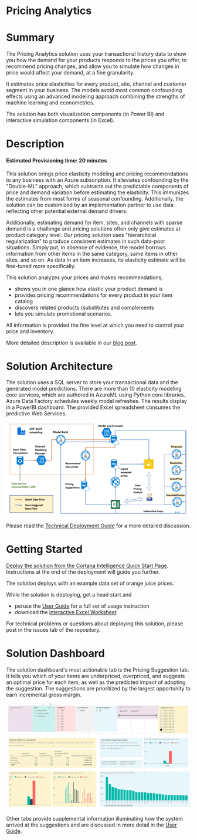 # Pricing Analytics

# Summary

The Pricing Analytics solution uses your transactional history data to show you how the demand 
for your products responds to the prices you offer, to recommend pricing changes, and allow 
you to simulate how changes in price would affect your demand, at a fine granularity.

It estimates price elasticities for every product, site, channel and customer segment
in your business. The models avoid most common confounding effects using an advanced modeling 
approach combining the strengths of machine learning and econometrics.

The solution has both visualization components (in Power BI) and interactive simulation components (in Excel).

# Description

#### Estimated Provisioning time: 20 minutes

This solution brings price elasticity modeling and pricing recommendations to any business with an Azure subscription. 
It alleviates confounding by the "Double-ML" approach, which subtracts out the predictable components
of price and demand variation before estimating the elasticity. This immunizes the estimates from most forms of seasonal confounding.
Additionally, the solution can be customized by an implementation partner to use data reflecting other 
potential external demand drivers.

Additionally, estimating demand for item, sites, and channels with sparse demand is a challenge
and pricing solutions often only give estimates at product category level. Our pricing solution
uses "hierarchical regularization" to produce consistent estimates in such data-poor situations. 
Simply put, in absence of evidence, the model borrows information from other items in the same category, 
same items in other sites, and so on. As data in an item increases, its elasticity estimate will be
fine-tuned more specifically.

This solution analyzes your prices and makes recommendations, 
* shows you in one glance how elastic your product demand is
* provides pricing recommendations for every product in your item catalog
* discovers related products (substitutes and complements
* lets you simulate promotional scenarios.

All information is provided the fine level at which you need to control your price and inventory.

More detailed description is available in our 
[blog post](https://blogs.msdn.microsoft.com/intel/archives/1015).

# Solution Architecture

The solution uses a SQL server to store your transactional data and the generated model predictions.
There are more than 10 elasticity modeling core services, which are authored in AzureML using Python core libraries.
Azure Data Factory schedules weekly model refreshes. The results display in a PowerBI dashboard.
The provided Excel spreadsheet consumes the predictive Web Services.

![Solution Architecture](images/pcsArchitectureDiagram.png)

Please read the [Technical Deployment Guide](Technical%20Deployment%20Guide/TechnicalDeploymentGuide.md) 
for a more detailed discussion.

# Getting Started

[Deploy the solution from the Cortana Intelligence Quick Start Page](https://aka.ms/pricingciqs).
Instructions at the end of the deployment will guide you further.

The solution deploys with an example data set of orange juice prices.

While the solution is deploying, get a head start and 
* peruse the [User Guide](User%20Guide/UserGuide.md) for a full set of usage instruction
* download the [interactive Excel Worksheet](https://aka.ms/pricingxls)

For technical problems or questions about deploying this solution, 
please post in the issues tab of the repository.

# Solution Dashboard 

The solution dashboard's most actionable tab is the Pricing Suggestion tab. It tells you which of your 
items are underpriced, overpriced, and suggests an optimal price for each item, as well as the predicted
impact of adopting the suggestion. The suggestions are prioritized by the largest opportunity to earn
incremental gross margin.

![Suggestion Tab of Dashboard](images/dashboard_pricing_suggestions.png)

Other tabs provide supplemental information illuminating how the system arrived at the suggestions
and are discussed in more detail in the [User Guide](User%20Guide/UserGuide.md).
